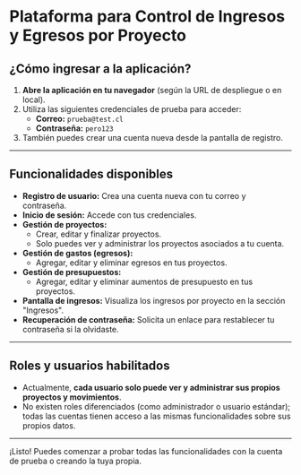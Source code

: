 # Plataforma para Control de Ingresos y Egresos por Proyecto

## ¿Cómo ingresar a la aplicación?

1. **Abre la aplicación en tu navegador** (según la URL de despliegue o en local).
2. Utiliza las siguientes credenciales de prueba para acceder:
   - **Correo:** `prueba@test.cl`
   - **Contraseña:** `pero123`
3. También puedes crear una cuenta nueva desde la pantalla de registro.

---

## Funcionalidades disponibles

- **Registro de usuario:** Crea una cuenta nueva con tu correo y contraseña.
- **Inicio de sesión:** Accede con tus credenciales.
- **Gestión de proyectos:**
  - Crear, editar y finalizar proyectos.
  - Solo puedes ver y administrar los proyectos asociados a tu cuenta.
- **Gestión de gastos (egresos):**
  - Agregar, editar y eliminar egresos en tus proyectos.
- **Gestión de presupuestos:**
  - Agregar, editar y eliminar aumentos de presupuesto en tus proyectos.
- **Pantalla de ingresos:** Visualiza los ingresos por proyecto en la sección "Ingresos".
- **Recuperación de contraseña:** Solicita un enlace para restablecer tu contraseña si la olvidaste.

---

## Roles y usuarios habilitados

- Actualmente, **cada usuario solo puede ver y administrar sus propios proyectos y movimientos**.
- No existen roles diferenciados (como administrador o usuario estándar); todas las cuentas tienen acceso a las mismas funcionalidades sobre sus propios datos.

---

¡Listo! Puedes comenzar a probar todas las funcionalidades con la cuenta de prueba o creando la tuya propia.